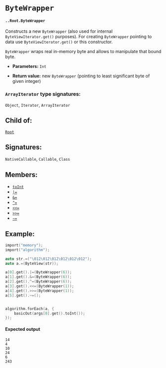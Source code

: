 # `ByteWrapper`

#### `..Root.ByteWrapper`

Constructs a new `ByteWrapper` (also used for internal `ByteViewIterator.get()` purposes). For creating `ByteWrapper` pointing to data use `ByteViewIterator.get()` or this constructor.

`ByteWrapper` wraps real in-memory byte and allows to manipulate that bound byte.

* **Parameters:** `Int`

* **Return value:** new `ByteWrapper` (pointing to least significant byte of given integer)

### `ArrayIterator` type signatures:

`Object`, `Iterator`, `ArrayIterator` 

## Child of:

[`Root`](docs..Root.md)

## Signatures:

`NativeCallable`, `Callable`, `Class`

## Members:

- [`toInt`](docs..Root.ByteWrapper.toInt.md)
- [`|=`](docs..Root.ByteWrapper.or=.md)
- [`&=`](docs..Root.ByteWrapper.&=.md)
- [`^=`](docs..Root.ByteWrapper.^=.md)
- [`<<=`](docs..Root.ByteWrapper.<<=.md)
- [`>>=`](docs..Root.ByteWrapper.>>=.md)
- [`~=`](docs..Root.ByteWrapper.~=.md)

## Example:

```c
import("memory");
import("algorithm");

auto str.=("\012\012\012\012\012\012");
auto a.=(ByteView(str));

a[0].get().|=(ByteWrapper(6));
a[1].get().&=(ByteWrapper(6));
a[2].get().^=(ByteWrapper(6));
a[3].get().<<=(ByteWrapper(1));
a[4].get().>>=(ByteWrapper(1));
a[5].get().~=();


algorithm.forEach(a, {
    basicOut(args[0].get().toInt());
});
```

#### Expected output

```
14
4
10
24
6
243
```